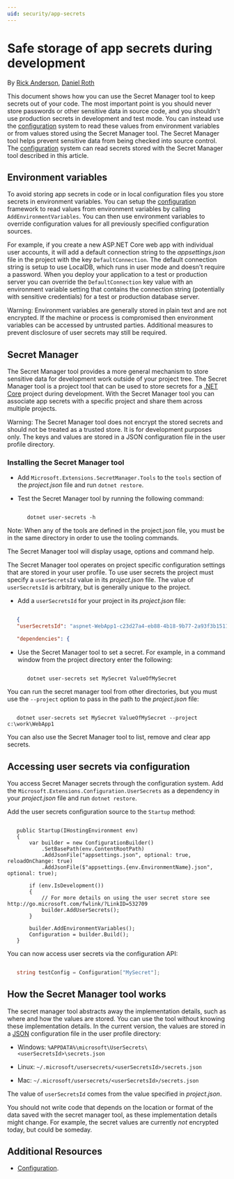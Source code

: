 ```yaml
---
uid: security/app-secrets
---
```

<a name=security-app-secrets></a>

  # Safe storage of app secrets during development

By [Rick Anderson](https://twitter.com/RickAndMSFT), [Daniel Roth](https://github.com/danroth27)

This document shows how you can use the Secret Manager tool to keep secrets out of your code. The most important point is you should never store passwords or other sensitive data in source code, and you shouldn't use production secrets in development and test mode. You can instead use the [configuration](../fundamentals/configuration.md) system to read these values from environment variables or from values stored using the Secret Manager tool. The Secret Manager tool helps prevent sensitive data from being checked into source control. The [configuration](../fundamentals/configuration.md) system can read secrets stored with the Secret Manager tool described in this article.

  ## Environment variables

To avoid storing app secrets in code or in local configuration files you store secrets in environment variables. You can setup the [configuration](../fundamentals/configuration.md) framework to read values from environment variables by calling `AddEnvironmentVariables`. You can then use environment variables to override configuration values for all previously specified configuration sources.

For example, if you create a new ASP.NET Core web app with individual user accounts, it will add a default connection string to the *appsettings.json* file in the project with the key `DefaultConnection`. The default connection string is setup to use LocalDB, which runs in user mode and doesn't require a password. When you deploy your application to a test or production server you can override the `DefaultConnection` key value with an environment variable setting that contains the connection string (potentially with sensitive credentials) for a test or production database server.

Warning: Environment variables are generally stored in plain text and are not encrypted. If the machine or process is compromised then environment variables can be accessed by untrusted parties. Additional measures to prevent disclosure of user secrets may still be required.

  ## Secret Manager

The Secret Manager tool provides a more general mechanism to store sensitive data for development work outside of your project tree. The Secret Manager tool is a project tool that can be used to store secrets for a [.NET Core](https://microsoft.com/net/core) project during development. With the Secret Manager tool you can associate app secrets with a specific project and share them across multiple projects.

Warning: The Secret Manager tool does not encrypt the stored secrets and should not be treated as a trusted store. It is for development purposes only. The keys and values are stored in a JSON configuration file in the user profile directory.

  ### Installing the Secret Manager tool

* Add `Microsoft.Extensions.SecretManager.Tools` to the `tools` section of the *project.json* file and run `dotnet restore`.

* Test the Secret Manager tool by running the following command:

  <!-- literal_block {"ids": [], "names": [], "backrefs": [], "dupnames": [], "xml:space": "preserve", "classes": []} -->

  ````

     dotnet user-secrets -h
     ````

Note: When any of the tools are defined in the project.json file, you must be in the same directory in order to use the tooling commands.

The Secret Manager tool will display usage, options and command help.

The Secret Manager tool operates on project specific configuration settings that are stored in your user profile. To use user secrets the project must specify a `userSecretsId` value in its *project.json* file. The value of `userSecretsId` is arbitrary, but is generally unique to the project.

* Add a `userSecretsId` for your project in its *project.json* file:

<!-- literal_block {"ids": [], "names": [], "highlight_args": {"hl_lines": [2]}, "backrefs": [], "dupnames": [], "linenos": false, "classes": [], "xml:space": "preserve", "language": "json"} -->

````json

   {
   "userSecretsId": "aspnet-WebApp1-c23d27a4-eb88-4b18-9b77-2a93f3b15119",

   "dependencies": {
   ````

* Use the Secret Manager tool to set a secret. For example, in a command window from the project directory enter the following:

  <!-- literal_block {"ids": [], "names": [], "backrefs": [], "dupnames": [], "xml:space": "preserve", "classes": []} -->

  ````

     dotnet user-secrets set MySecret ValueOfMySecret
     ````

You can run the secret manager tool from other directories, but you must use the `--project` option to pass in the path to the *project.json* file:

<!-- literal_block {"ids": [], "names": [], "backrefs": [], "dupnames": [], "xml:space": "preserve", "classes": []} -->

````

   dotnet user-secrets set MySecret ValueOfMySecret --project c:\work\WebApp1
   ````

You can also use the Secret Manager tool to list, remove and clear app secrets.

  ## Accessing user secrets via configuration

You access Secret Manager secrets through the configuration system. Add the `Microsoft.Extensions.Configuration.UserSecrets` as a dependency in your *project.json* file and run `dotnet restore`.

Add the user secrets configuration source to the `Startup` method:

<!-- literal_block {"ids": [], "names": [], "highlight_args": {"hl_lines": [11], "linenostart": 1}, "backrefs": [], "dupnames": [], "linenos": false, "classes": [], "xml:space": "preserve", "language": "none", "source": "/Users/shirhatti/src/Docs/common/samples/WebApplication1/src/WebApplication1/Startup.cs"} -->

````none

   public Startup(IHostingEnvironment env)
   {
       var builder = new ConfigurationBuilder()
           .SetBasePath(env.ContentRootPath)
           .AddJsonFile("appsettings.json", optional: true, reloadOnChange: true)
           .AddJsonFile($"appsettings.{env.EnvironmentName}.json", optional: true);

       if (env.IsDevelopment())
       {
           // For more details on using the user secret store see http://go.microsoft.com/fwlink/?LinkID=532709
           builder.AddUserSecrets();
       }

       builder.AddEnvironmentVariables();
       Configuration = builder.Build();
   }

   ````

You can now access user secrets via the configuration API:

<!-- literal_block {"ids": [], "names": [], "highlight_args": {}, "backrefs": [], "dupnames": [], "linenos": false, "classes": [], "xml:space": "preserve", "language": "c#"} -->

````c#

   string testConfig = Configuration["MySecret"];
   ````

  ## How the Secret Manager tool works

The secret manager tool abstracts away the implementation details, such as where and how the values are stored. You can use the tool without knowing these implementation details. In the current version, the values are stored in a [JSON](http://json.org/) configuration file in the user profile directory:

* Windows: `%APPDATA%\microsoft\UserSecrets\<userSecretsId>\secrets.json`

* Linux: `~/.microsoft/usersecrets/<userSecretsId>/secrets.json`

* Mac: `~/.microsoft/usersecrets/<userSecretsId>/secrets.json`

The value of `userSecretsId` comes from the value specified in *project.json*.

You should not write code that depends on the location or format of the data saved with the secret manager tool, as these implementation details might change. For example, the secret values are currently *not* encrypted today, but could be someday.

  ## Additional Resources

* [Configuration](../fundamentals/configuration.md).
